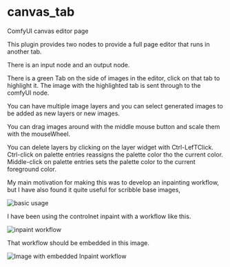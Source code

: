 # canvas_tab
ComfyUI canvas editor page


This plugin provides two nodes to provide a full page editor that runs in another tab.

There is an input node and an output node.

There is a green Tab on the side of images in the editor,  click on that tab to highlight it. 
The image with the highlighted tab is sent through to the comfyUI node. 

You can have multiple image layers and you can select generated images to be 
added as new layers or new images.  

You can drag images around with the middle mouse button and scale them with the mouseWheel.

You can delete layers by clicking on the layer widget with Ctrl-LefTClick.
Ctrl-click on palette entries reassigns the palette color tho the current color.
Middle-click on palette entries sets the palette color to the current foreground color.


My main motivation for making this was to develop an inpainting workflow, 
but I have also found it quite useful for scribble base images, 

![basic usage ](https://raw.githubusercontent.com/Lerc/canvas_tab/main/Canvas_tab_basic.png)

I have been using the controlnet inpaint with a workflow like this.  

![inpaint workflow](https://raw.githubusercontent.com/Lerc/canvas_tab/main/Inpaint_with_canvas_tab.png)

That workflow should be embedded in this image.

![Image with embedded Inpaint workflow](https://raw.githubusercontent.com/Lerc/canvas_tab/main/Inpaint_Onion.png)


